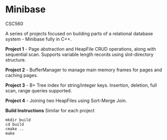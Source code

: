 # Minibase
CSC560

A series of projects focused on building parts of a relational database system - Minibase fully in C++.

**Project 1** - Page abstraction and HeapFile CRUD operations, along with sequential scan. Supports variable length records using slot-directory structure.

**Project 2** - BufferManager to manage main memory frames for pages and caching pages.

**Project 3** - B+ Tree index for string/integer keys. Insertion, deletion, full scan, range queries supported.

**Project 4** - Joining two HeapFiles using Sort-Merge Join.

**Build Instructions**
Similar for each project
````
mkdir build
cd build
cmake ..
make

